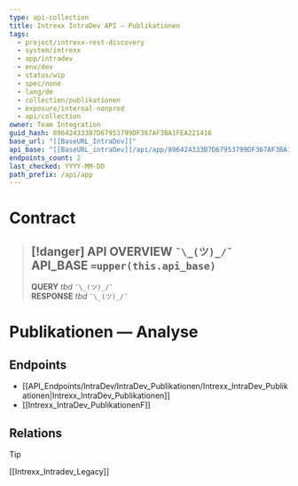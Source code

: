 ```yaml
---
type: api-collection
title: Intrexx IntraDev API — Publikationen
tags:
  - project/intrexx-rest-discovery
  - system/intrexx
  - app/intradev
  - env/dev
  - status/wip
  - spec/none
  - lang/de
  - collection/publikationen
  - exposure/internal-nonprod
  - api/collection
owner: Team Integration
guid_hash: 896424333B7D67953799DF367AF3BA1FEA221416
base_url: "[[BaseURL_IntraDev]]"
api_base: "[[BaseURL_intraDev]]/api/app/896424333B7D67953799DF367AF3BA1FEA221416"
endpoints_count: 2
last_checked: YYYY-MM-DD
path_prefix: /api/app
---
```




#  Contract

> [!danger] API OVERVIEW `¯\_(ツ)_/¯`
> **API_BASE** `=upper(this.api_base)`
> ---
> **QUERY** _tbd_ `¯\_(ツ)_/¯`  
> **RESPONSE** _tbd_ `¯\_(ツ)_/¯`

# Publikationen — Analyse

## Endpoints
- [[API_Endpoints/IntraDev/IntraDev_Publikationen/Intrexx_IntraDev_Publikationen|Intrexx_IntraDev_Publikationen]]
- [[Intrexx_IntraDev_PublikationenF]]



## Relations
> [!tip]
> [[Intrexx_Intradev_Legacy]]
